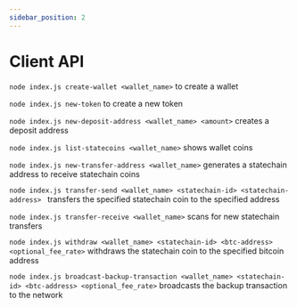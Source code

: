 ```yaml
---
sidebar_position: 2
---
```


# Client API

`node index.js create-wallet <wallet_name>` to create a wallet

`node index.js new-token` to create a new token

`node index.js new-deposit-address <wallet_name> <amount>` creates a deposit address

`node index.js list-statecoins <wallet_name>` shows wallet coins

`node index.js new-transfer-address <wallet_name>` generates a statechain address to receive statechain coins

`node index.js transfer-send <wallet_name> <statechain-id> <statechain-address> ` transfers the specified statechain coin to the specified address

`node index.js transfer-receive <wallet_name>` scans for new statechain transfers

`node index.js withdraw <wallet_name> <statechain-id> <btc-address> <optional_fee_rate>` withdraws the statechain coin to the specified bitcoin address

`node index.js broadcast-backup-transaction <wallet_name> <statechain-id> <btc-address> <optional_fee_rate>` broadcasts the backup transaction to the network